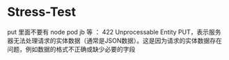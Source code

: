 # Stress-Test
put 里面不要有 node pod jb 等 ： 422 Unprocessable Entity PUT，表示服务器无法处理请求的实体数据（通常是JSON数据）。这是因为请求的实体数据存在问题，例如数据的格式不正确或缺少必要的字段
 

